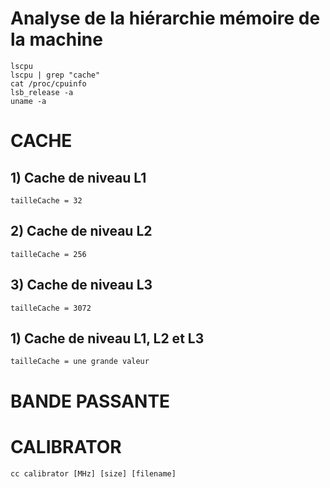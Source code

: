 # Analyse de la hiérarchie mémoire de la machine

    lscpu
    lscpu | grep "cache"
    cat /proc/cpuinfo
    lsb_release -a
    uname -a

# CACHE
## 1) Cache de niveau L1

    tailleCache = 32

## 2) Cache de niveau L2

    tailleCache = 256

## 3) Cache de niveau L3

    tailleCache = 3072

## 1) Cache de niveau L1, L2 et L3

    tailleCache = une grande valeur


# BANDE PASSANTE

# CALIBRATOR

    cc calibrator [MHz] [size] [filename]